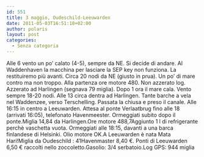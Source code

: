 ```yaml
---
id: 551
title: 3 maggio, Oudeschild-Leeuwarden
date: 2011-05-03T16:51:18+02:00
author: polaris
layout: post
categories:
  - Senza categoria
---
```

Alle 6 vento un po&#8217; calato (4-5), sempre da NE. Si decide di andare. Al Waddenhaven la macchina per lasciare la SEP key non funziona. La restituiremo più avanti. Circa 20 nodi da NE (giusto in prua). Un po&#8217; di mare contro ma non troppo. Alla partenza ore motore 480. Non azzerato log. Azzerato ad Harlingen (segnava 79 miglia). Dopo 1 ora il mare cala. Vento sempre 18-20 nodi. Alle 13 circa dentra ad Harlingen. Tante barche a vela nel Waddenzee, verso Terschelling. Passata la chiusa e preso il canale. Alle 16:15 in centro a Leeuwarden. Attesa al ponte Verlaatbrug fino alle 18 (arrivati 16:05), telefonato Havenmeester. Ormeggiati subito dopo il ponte.Miglia 14,84 da Harlingen.Ore motore 488,7Aggiunto 1 l di refrigerante perchè vaschetta vuota. Ormeggiati alle 18:15, davanti a una barca finlandese di Helsinki. Olio motore OK.A Leeuwarden è nata Mata Hari!Miglia da Oudeschild : 41Havenmaster 8,40 €. Ponti di Leeuwarden 6,50 € raccolti nello zoccoletto.Gasolio: 3/4 serbatoio.Log GPS: 944 miglia